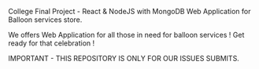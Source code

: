 College Final Project - React & NodeJS with MongoDB Web Application for Balloon services store.

We offers Web Application for all those in need for balloon services ! 
Get ready for that celebration !

IMPORTANT - THIS REPOSITORY IS ONLY FOR OUR ISSUES SUBMITS.
